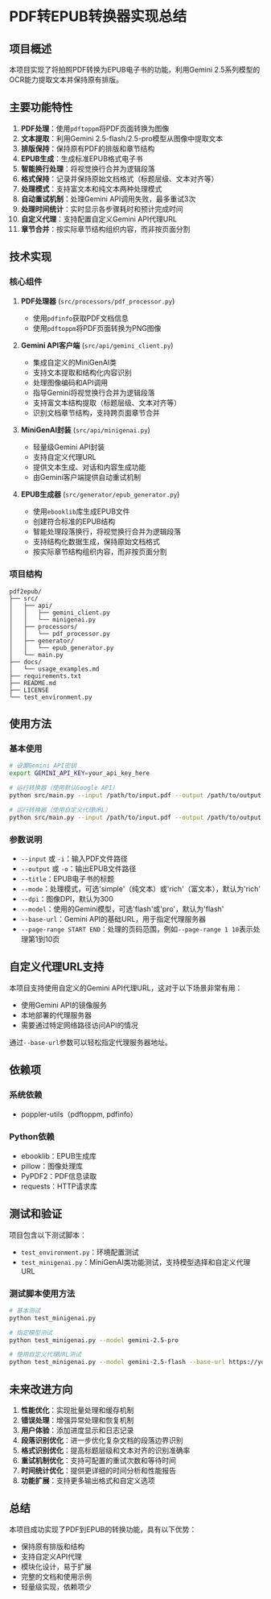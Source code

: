 # PDF转EPUB转换器实现总结

## 项目概述

本项目实现了将拍照PDF转换为EPUB电子书的功能，利用Gemini 2.5系列模型的OCR能力提取文本并保持原有排版。

## 主要功能特性

1. **PDF处理**：使用`pdftoppm`将PDF页面转换为图像
2. **文本提取**：利用Gemini 2.5-flash/2.5-pro模型从图像中提取文本
3. **排版保持**：保持原有PDF的排版和章节结构
4. **EPUB生成**：生成标准EPUB格式电子书
5. **智能换行处理**：将视觉换行合并为逻辑段落
6. **格式保持**：记录并保持原始文档格式（标题层级、文本对齐等）
7. **处理模式**：支持富文本和纯文本两种处理模式
8. **自动重试机制**：处理Gemini API调用失败，最多重试3次
9. **处理时间统计**：实时显示各步骤耗时和预计完成时间
10. **自定义代理**：支持配置自定义Gemini API代理URL
11. **章节合并**：按实际章节结构组织内容，而非按页面分割

## 技术实现

### 核心组件

1. **PDF处理器** (`src/processors/pdf_processor.py`)
   - 使用`pdfinfo`获取PDF文档信息
   - 使用`pdftoppm`将PDF页面转换为PNG图像

2. **Gemini API客户端** (`src/api/gemini_client.py`)
   - 集成自定义的MiniGenAI类
   - 支持文本提取和结构化内容识别
   - 处理图像编码和API调用
   - 指导Gemini将视觉换行合并为逻辑段落
   - 支持富文本结构提取（标题层级、文本对齐等）
   - 识别文档章节结构，支持跨页面章节合并

3. **MiniGenAI封装** (`src/api/minigenai.py`)
   - 轻量级Gemini API封装
   - 支持自定义代理URL
   - 提供文本生成、对话和内容生成功能
   - 由Gemini客户端提供自动重试机制

4. **EPUB生成器** (`src/generator/epub_generator.py`)
   - 使用`ebooklib`库生成EPUB文件
   - 创建符合标准的EPUB结构
   - 智能处理段落换行，将视觉换行合并为逻辑段落
   - 支持结构化数据生成，保持原始文档格式
   - 按实际章节结构组织内容，而非按页面分割

### 项目结构

```
pdf2epub/
├── src/
│   ├── api/
│   │   ├── gemini_client.py
│   │   └── minigenai.py
│   ├── processors/
│   │   └── pdf_processor.py
│   ├── generator/
│   │   └── epub_generator.py
│   └── main.py
├── docs/
│   └── usage_examples.md
├── requirements.txt
├── README.md
├── LICENSE
└── test_environment.py
```

## 使用方法

### 基本使用

```bash
# 设置Gemini API密钥
export GEMINI_API_KEY=your_api_key_here

# 运行转换器（使用默认Google API）
python src/main.py --input /path/to/input.pdf --output /path/to/output.epub

# 运行转换器（使用自定义代理URL）
python src/main.py --input /path/to/input.pdf --output /path/to/output.epub --base-url https://your-gemini-proxy.com
```

### 参数说明

- `--input` 或 `-i`：输入PDF文件路径
- `--output` 或 `-o`：输出EPUB文件路径
- `--title`：EPUB电子书的标题
- `--mode`：处理模式，可选'simple'（纯文本）或'rich'（富文本），默认为'rich'
- `--dpi`：图像DPI，默认为300
- `--model`：使用的Gemini模型，可选'flash'或'pro'，默认为'flash'
- `--base-url`：Gemini API的基础URL，用于指定代理服务器
- `--page-range START END`：处理的页码范围，例如`--page-range 1 10`表示处理第1到10页

## 自定义代理URL支持

本项目支持使用自定义的Gemini API代理URL，这对于以下场景非常有用：
- 使用Gemini API的镜像服务
- 本地部署的代理服务器
- 需要通过特定网络路径访问API的情况

通过`--base-url`参数可以轻松指定代理服务器地址。

## 依赖项

### 系统依赖
- poppler-utils（pdftoppm, pdfinfo）

### Python依赖
- ebooklib：EPUB生成库
- pillow：图像处理库
- PyPDF2：PDF信息读取
- requests：HTTP请求库

## 测试和验证

项目包含以下测试脚本：
- `test_environment.py`：环境配置测试
- `test_minigenai.py`：MiniGenAI类功能测试，支持模型选择和自定义代理URL

### 测试脚本使用方法

```bash
# 基本测试
python test_minigenai.py

# 指定模型测试
python test_minigenai.py --model gemini-2.5-pro

# 使用自定义代理URL测试
python test_minigenai.py --model gemini-2.5-flash --base-url https://your-gemini-proxy.com
```

## 未来改进方向

1. **性能优化**：实现批量处理和缓存机制
2. **错误处理**：增强异常处理和恢复机制
3. **用户体验**：添加进度显示和日志记录
4. **段落识别优化**：进一步优化复杂文档的段落边界识别
5. **格式识别优化**：提高标题层级和文本对齐的识别准确率
6. **重试机制优化**：支持可配置的重试次数和等待时间
7. **时间统计优化**：提供更详细的时间分析和性能报告
8. **功能扩展**：支持更多输出格式和自定义选项

## 总结

本项目成功实现了PDF到EPUB的转换功能，具有以下优势：
- 保持原有排版和结构
- 支持自定义API代理
- 模块化设计，易于扩展
- 完整的文档和使用示例
- 轻量级实现，依赖项少